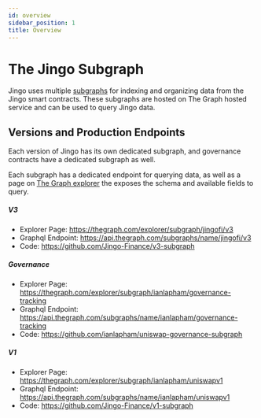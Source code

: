 ```yaml
---
id: overview
sidebar_position: 1
title: Overview
---
```


# The Jingo Subgraph

Jingo uses multiple [subgraphs](https://thegraph.com/docs/about/introduction#what-the-graph-is) for indexing and organizing data from the Jingo smart contracts.
These subgraphs are hosted on The Graph hosted service and can be used to query Jingo data.

## Versions and Production Endpoints

Each version of Jingo has its own dedicated subgraph, and governance contracts have a dedicated subgraph as well.

Each subgraph has a dedicated endpoint for querying data, as well as a page on [The Graph explorer](https://thegraph.com/explorer/) the exposes the schema and available fields to query.

##### V3

- Explorer Page: https://thegraph.com/explorer/subgraph/jingofi/v3
- Graphql Endpoint: https://api.thegraph.com/subgraphs/name/jingofi/v3
- Code: https://github.com/Jingo-Finance/v3-subgraph

##### Governance

- Explorer Page: https://thegraph.com/explorer/subgraph/ianlapham/governance-tracking
- Graphql Endpoint: https://api.thegraph.com/subgraphs/name/ianlapham/governance-tracking
- Code: https://github.com/ianlapham/uniswap-governance-subgraph

##### V1

- Explorer Page: https://thegraph.com/explorer/subgraph/ianlapham/uniswapv1
- Graphql Endpoint: https://api.thegraph.com/subgraphs/name/ianlapham/uniswapv1
- Code: https://github.com/Jingo-Finance/v1-subgraph
